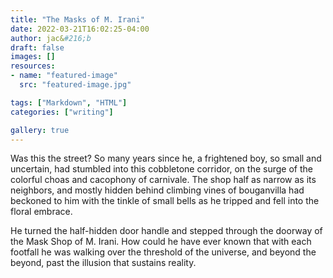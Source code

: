 ```yaml
---
title: "The Masks of M. Irani"
date: 2022-03-21T16:02:25-04:00
author: jac&#216;b
draft: false
images: []
resources:
- name: "featured-image"
  src: "featured-image.jpg"

tags: ["Markdown", "HTML"]
categories: ["writing"]

gallery: true
---
```


Was this the street? So many years since he, a frightened boy, so small and uncertain, had stumbled into this cobbletone corridor, on the surge of the colorful choas and cacophony of carnivale. The shop half as narrow as its neighbors, and mostly hidden behind climbing vines of bouganvilla had beckoned to him with the tinkle of small bells as he tripped and fell into the floral embrace.


He turned the half-hidden door handle and stepped through the doorway of the Mask Shop of M. Irani. How could he have ever known that with each footfall he was walking over the threshold of the universe, and beyond the beyond, past the illusion that sustains reality.


